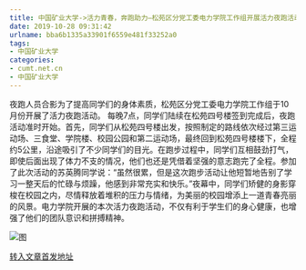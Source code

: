 ```yaml
---
title: 中国矿业大学->活力青春，奔跑助力—松苑区分党工委电力学院工作组开展活力夜跑活动 | cumt.net.cn
date: 2019-10-28 09:31:42
urlname: bba6b1335a33901f6559e481f33252a0
tags: 
- 中国矿业大学
categories:
- cumt.net.cn
- 中国矿业大学
---
```

夜跑人员合影为了提高同学们的身体素质，松苑区分党工委电力学院工作组于10月份开展了活力夜跑活动。 每晚7点，同学们陆续在松苑四号楼签到完成后，夜跑活动准时开始。首先，同学们从松苑四号楼出发，按照制定的路线依次经过第三运动场、三食堂、学院楼、校园公园和第二运动场，最终回到松苑四号楼楼下，全程约5公里，沿途吸引了不少同学们的目光。在跑步过程中，同学们互相鼓劲打气，即使后面出现了体力不支的情况，他们也还是凭借着坚强的意志跑完了全程。参加了此次活动的苏英腾同学说：“虽然很累，但是这次跑步活动让他短暂地告别了学习一整天后的忙碌与烦躁，他感到非常充实和快乐。”夜幕中，同学们矫健的身影穿梭在校园之内，尽情释放着堆积的压力与情绪，为美丽的校园增添上一道青春亮丽的风景。电力学院开展的本次活力夜跑活动，不仅有利于学生们的身心健康，也增强了他们的团队意识和拼搏精神。

![图](http://xwzx.cumt.edu.cn/_upload/article/images/da/ba/e1dd85014aacab5efbb5f677ba4a/82f9f650-4d85-4238-8ece-6ccf6a54b484.jpg)

[转入文章首发地址](http://xwzx.cumt.edu.cn/58/6f/c523a546927/page.htm)
